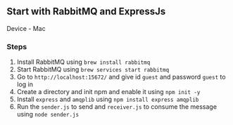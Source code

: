 ## Start with RabbitMQ and ExpressJs

Device - Mac

### Steps

1. Install RabbitMQ using `brew install rabbitmq`
2. Start RabbitMQ using `brew services start rabbitmq`
3. Go to `http://localhost:15672/` and give id `guest` and password `guest` to log in
4. Create a directory and init npm and enable it using `npm init -y`
5. Install `express` and `amqplib` using `npm install express amqplib`
6. Run the `sender.js` to send and `receiver.js` to consume the message using `node sender.js`
